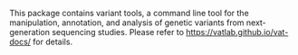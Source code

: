 This package contains variant tools, a command line tool for 
the manipulation, annotation, and analysis of genetic variants
from next-generation sequencing studies. Please refer to 
https://vatlab.github.io/vat-docs/ for details.

